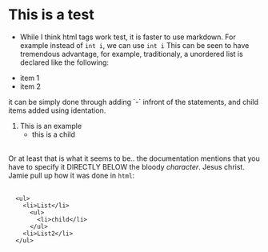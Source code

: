 # This is a test
- While I think html tags work <bold>test</bold>, it is faster to use markdown. For example instead of <code>int i</code>, we can use `int i`
This can be seen to have tremendous advantage, for example, traditionaly, a unordered list is declared like the following:
<ul>
  <li>item 1</li>
  <li>item 2</li>
</ul>
it can be simply done through adding `-` infront of the statements, and child items added using identation. <br>

1. This is an example
   - this is a child

<br>
Or at least that is what it seems to be.. the documentation mentions that you have to specify it <bold>DIRECTLY BELOW</bold> the bloody <em>character</em>. Jesus christ.
Jamie pull up how it was done in <code>html</code>:<br><br>

```
  <ul>
    <li>List</li>
      <ul>
        <li>child</li>
      </ul>
    <li>List2</li>
  </ul>
```



